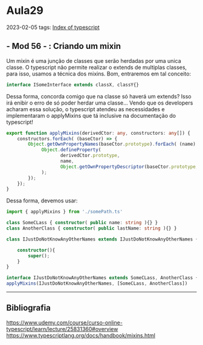 # Aula29
2023-02-05
tags: [Index of typescript](../Index%20of%20typescript.md)

## - Mod 56 - : Criando um mixin

Um mixin é uma junção de classes que serão herdadas por uma unica classe. O typescript não permite realizar o extends de multiplas classes, para isso, usamos a técnica dos mixins. Bom, entraremos em tal conceito:

~~~ts
interface ISomeInterface extends classX, classY{}
~~~

Dessa forma, concorda comigo que na classe só haverá um extends? Isso irá enibir o erro de só poder herdar uma classe... Vendo que os developers acharam essa solução, o typescript atendeu as necessidades e implementaram o applyMixins que tá inclusive na documentação do typescript!

~~~ts
export function applyMixins(derivedCtor: any, constructors: any[]) {
	constructors.forEach( (baseCtor) => {    
		Object.getOwnPropertyNames(baseCtor.prototype).forEach( (name) => {      
			 Object.defineProperty(  
					derivedCtor.prototype, 
					name,        
					Object.getOwnPropertyDescriptor(baseCtor.prototype, name) || Object.create(null)      
			 );    
		});  
	});
}
~~~

Dessa forma, devemos usar:

~~~ts
import { applyMixins } from './somePath.ts'

class SomeCLass { constructor( public name: string ){} }
class AnotherClass { constructor( public lastName: string ){} }

class IJustDoNotKnowAnyOtherNames extends IJustDoNotKnowAnyOtherNames { 

	constructor(){
		super();
	}
}

interface IJustDoNotKnowAnyOtherNames extends SomeCLass, AnotherClass {}
applyMixins(IJustDoNotKnowAnyOtherNames, [SomeCLass, AnotherClass])
~~~


-----------------------------------------------
## Bibliografia

https://www.udemy.com/course/curso-online-typescript/learn/lecture/25831360#overview
https://www.typescriptlang.org/docs/handbook/mixins.html

